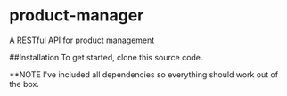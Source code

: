 # product-manager
A RESTful API for product management 


##Installation
To get started, clone this source code. 

**NOTE I've included all dependencies so everything should work out of the box.